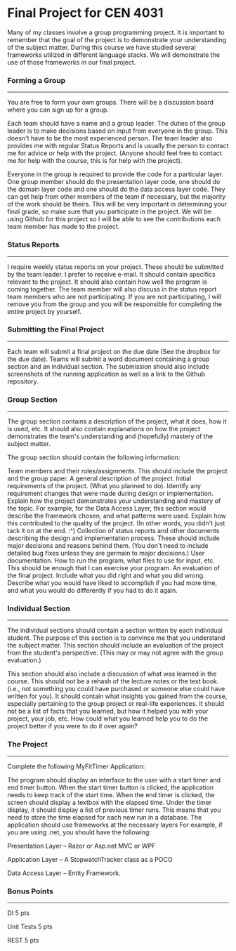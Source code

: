 # Final Project for CEN 4031

Many of my classes involve a group programming project. It is important to remember that the goal of the project is to demonstrate your understanding of the subject matter. During this course we have studied several frameworks utilized in different language stacks. We will demonstrate the use of those frameworks in our final project.


### Forming a Group
*****************

You are free to form your own groups. There will be a discussion board where you can sign up for a group.

Each team should have a name and a group leader. The duties of the group leader is to make decisions based on input from everyone in the group. This doesn't have to be the most experienced person. The team leader also provides me with regular Status Reports and is usually the person to contact me for advice or help with the project. (Anyone should feel free to contact me for help with the course, this is for help with the project).

Everyone in the group is required to provide the code for a particular layer. One group member should do the presentation layer code, one should do the domain layer code and one should do the data access layer code. They can get help from other members of the team if necessary, but the majority of the work should be theirs. This will be very important in determining your final grade, so make sure that you participate in the project. We will be using Github for this project so I will be able to see the contributions each team member has made to the project.


### Status Reports
****************

I require weekly status reports on your project. These should be submitted by the team leader. I prefer to receive e-mail. It should contain specifics relevant to the project. It should also contain how well the program is coming together. The team member will also discuss in the status report team members who are not participating. If you are not participating, I will remove you from the group and you will be responsible for completing the entire project by yourself.


### Submitting the Final Project
******************************

Each team will submit a final project on the due date (See the dropbox for the due date). Teams will submit a word document containing a group section and an individual section. The submission should also include screenshots of the running application as well as a link to the Github repository.


### Group Section
***************

The group section contains a description of the project, what it does, how it is used, etc. It should also contain explanations on how the project demonstrates the team's understanding and (hopefully) mastery of the subject matter.

The group section should contain the following information:

Team members and their roles/assignments. This should include the project and the group paper.
A general description of the project.
Initial requirements of the project. (What you planned to do). Identify any requirement changes that were made during design or implementation.
Explain how the project demonstrates your understanding and mastery of the topic. For example, for the Data Access Layer, this section would describe the framework chosen, and what patterns were used. Explain how this contributed to the quality of the project. (In other words, you didn't just tack it on at the end. :^)
Collection of status reports and other documents describing the design and implementation process. These should include major decisions and reasons behind them. (You don't need to include detailed bug fixes unless they are germain to major decisions.)
User documentation. How to run the program, what files to use for input, etc. This should be enough that I can exercise your program.
An evaluation of the final project. Include what you did right and what you did wrong. Describe what you would have liked to accomplish if you had more time, and what you would do differently if you had to do it again.
 

### Individual Section
********************

The individual sections should contain a section written by each individual student. The purpose of this section is to convince me that you understand the subject matter. This section should include an evaluation of the project from the student's perspective. (This may or may not agree with the group evaluation.)

This section should also include a discussion of what was learned in the course. This should not be a rehash of the lecture notes or the text book. (i.e., not something you could have purchased or someone else could have written for you). It should contain what insights you gained from the course, especially pertaining to the group project or real-life experiences. It should not be a list of facts that you learned, but how it helped you with your project, your job, etc. How could what you learned help you to do the project better if you were to do it over again?


### The Project
*************

Complete the following MyFitTimer Application:

The program should display an interface to the user with a start timer and end timer button. When the start timer button is clicked, the application needs to keep track of the start time. When the end timer is clicked, the screen should display a textbox with the elapsed time. Under the timer display, it should display a list of previous timer runs. This means that you need to store the time elapsed for each new run in a database. The application should use frameworks at the necessary layers For example, if you are using .net, you should have the following:

Presentation Layer – Razor or Asp.net MVC or WPF

Application Layer –   A StopwatchTracker class as a POCO

Data Access Layer – Entity Framework.


### Bonus Points
**************

DI 5 pts

Unit Tests 5 pts

REST 5 pts
